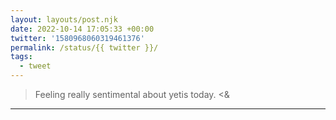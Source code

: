 ```yaml
---
layout: layouts/post.njk
date: 2022-10-14 17:05:33 +00:00
twitter: '1580968060319461376'
permalink: /status/{{ twitter }}/
tags: 
  - tweet
---
```


> Feeling really sentimental about yetis today. &lt;&amp;

---
